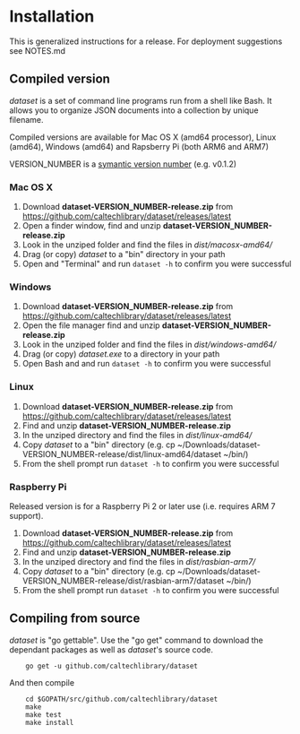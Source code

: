 
# Installation

This is generalized instructions for a release.  For deployment suggestions see NOTES.md

## Compiled version

*dataset* is a set of command line programs run from a shell like Bash. It allows you to organize JSON documents
into a collection by unique filename. 

Compiled versions are available for Mac OS X (amd64 processor), Linux (amd64), Windows (amd64) and Rapsberry Pi (both ARM6 and ARM7)

VERSION_NUMBER is a [symantic version number](http://semver.org/) (e.g. v0.1.2)

### Mac OS X

1. Download **dataset-VERSION_NUMBER-release.zip** from https://github.com/caltechlibrary/dataset/releases/latest
2. Open a finder window, find and unzip **dataset-VERSION_NUMBER-release.zip**
3. Look in the unziped folder and find the files in *dist/macosx-amd64/*
4. Drag (or copy) *dataset* to a "bin" directory in your path
5. Open and "Terminal" and run `dataset -h` to confirm you were successful

### Windows

1. Download **dataset-VERSION_NUMBER-release.zip** from https://github.com/caltechlibrary/dataset/releases/latest
2. Open the file manager find and unzip **dataset-VERSION_NUMBER-release.zip**
3. Look in the unziped folder and find the files in *dist/windows-amd64/*
4. Drag (or copy) *dataset.exe* to a directory in your path
5. Open Bash and and run `dataset -h` to confirm you were successful

### Linux

1. Download **dataset-VERSION_NUMBER-release.zip** from https://github.com/caltechlibrary/dataset/releases/latest
2. Find and unzip **dataset-VERSION_NUMBER-release.zip**
3. In the unziped directory and find the files in *dist/linux-amd64/*
4. Copy *dataset* to a "bin" directory (e.g. cp ~/Downloads/dataset-VERSION_NUMBER-release/dist/linux-amd64/dataset ~/bin/)
5. From the shell prompt run `dataset -h` to confirm you were successful

### Raspberry Pi

Released version is for a Raspberry Pi 2 or later use (i.e. requires ARM 7 support).

1. Download **dataset-VERSION_NUMBER-release.zip** from https://github.com/caltechlibrary/dataset/releases/latest
2. Find and unzip **dataset-VERSION_NUMBER-release.zip**
3. In the unziped directory and find the files in *dist/rasbian-arm7/*
4. Copy *dataset* to a "bin" directory (e.g. cp ~/Downloads/dataset-VERSION_NUMBER-release/dist/rasbian-arm7/dataset ~/bin/)
5. From the shell prompt run `dataset -h` to confirm you were successful


## Compiling from source

_dataset_ is "go gettable".  Use the "go get" command to download the dependant packages
as well as _dataset_'s source code.

```shell
    go get -u github.com/caltechlibrary/dataset
```

And then compile

```shell
    cd $GOPATH/src/github.com/caltechlibrary/dataset
    make
    make test
    make install
```


